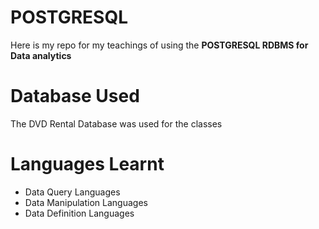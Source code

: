 # POSTGRESQL 

Here is my repo for my teachings of using the **POSTGRESQL RDBMS for Data analytics** 

# Database Used

The DVD Rental Database was used for the classes 

# Languages Learnt 
- Data Query Languages 
- Data Manipulation Languages
- Data Definition Languages 
